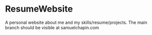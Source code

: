 # ResumeWebsite
A personal website about me and my skills/resume/projects. The main branch should be visible at samuelchapin.com
